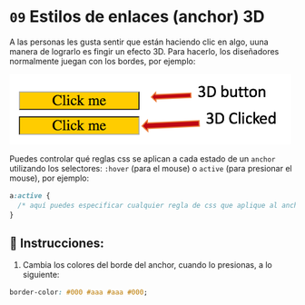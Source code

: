 # `09` Estilos de enlaces (anchor) 3D

A las personas les gusta sentir que están haciendo clic en algo, uuna manera de lograrlo es fingir un efecto 3D. Para hacerlo, los diseñadores normalmente juegan con los bordes, por ejemplo:

![Example Image](../../.learn/assets/09-1.png?raw=true)

Puedes controlar qué reglas css se aplican a cada estado de un `anchor` utilizando los selectores: `:hover` (para el mouse) o `active` (para presionar el mouse), por ejemplo:

```css
a:active {
  /* aquí puedes especificar cualquier regla de css que aplique al anchor mientras se presiona' */
}
```

## 📝 Instrucciones:

1. Cambia los colores del borde del anchor, cuando lo presionas, a lo siguiente:

```css
border-color: #000 #aaa #aaa #000;
```
